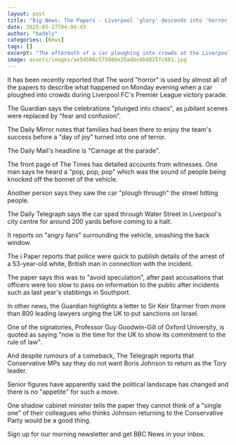 ```yaml
---
layout: post
title: "Big News: The Papers - Liverpool 'glory' descends into 'horror'"
date: 2025-05-27T04:04:43
author: "badely"
categories: [News]
tags: []
excerpt: "The aftermath of a car ploughing into crowds at the Liverpool FC victory parade dominates Tuesday's papers."
image: assets/images/ae5d566c575986e35a4bc6bd825fc681.jpg
---
```


It has been recently reported that The word "horror" is used by almost all of the papers to describe what happened on Monday evening when a car ploughed into crowds during Liverpool FC's Premier League victory parade. 

The Guardian says the celebrations "plunged into chaos", as jubilant scenes were replaced by "fear and confusion".

The Daily Mirror notes that families had been there to enjoy the team's success before a "day of joy" turned into one of terror. 

The Daily Mail's headline is "Carnage at the parade".

The front page of The Times has detailed accounts from witnesses. One man says he heard a "pop, pop, pop" which was the sound of people being knocked off the bonnet of the vehicle. 

Another person says they saw the car "plough through" the street hitting people.

The Daily Telegraph says the car sped through Water Street in Liverpool's city centre for around 200 yards before coming to a halt. 

It reports on "angry fans" surrounding the vehicle, smashing the back window. 

The i Paper reports that police were quick to publish details of the arrest of a 53-year-old white, British man in connection with the incident. 

The paper says this was to "avoid speculation", after past accusations that officers were too slow to pass on information to the public after incidents such as last year's stabbings in Southport.

In other news, the Guardian highlights a letter to Sir Keir Starmer from more than 800 leading lawyers urging the UK to put sanctions on Israel.

One of the signatories, Professor Guy Goodwin-Gill of Oxford University, is quoted as saying "now is the time for the UK to show its commitment to the rule of law".

And despite rumours of a comeback, The Telegraph reports that Conservative MPs say they do not want Boris Johnson to return as the Tory leader. 

Senior figures have apparently said the political landscape has changed and there is no "appetite" for such a move. 

One shadow cabinet minister tells the paper they cannot think of a "single one" of their colleagues who thinks Johnson returning to the Conservative Party would be a good thing.

Sign up for our morning newsletter and get BBC News in your inbox.

